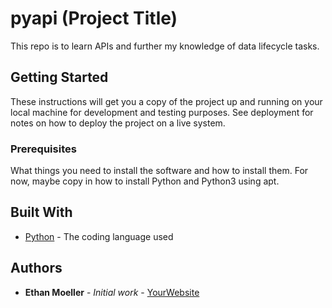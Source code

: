 # pyapi (Project Title)

This repo is to learn APIs and further my knowledge of data lifecycle tasks.

## Getting Started

These instructions will get you a copy of the project up and running on your local machine
for development and testing purposes. See deployment for notes on how to deploy the project
on a live system.

### Prerequisites

What things you need to install the software and how to install them. For now, maybe copy in
how to install Python and Python3 using apt.
        
## Built With

* [Python](https://www.python.org/) - The coding language used
        
## Authors

* **Ethan Moeller** - *Initial work* - [YourWebsite](https://example.com/)

